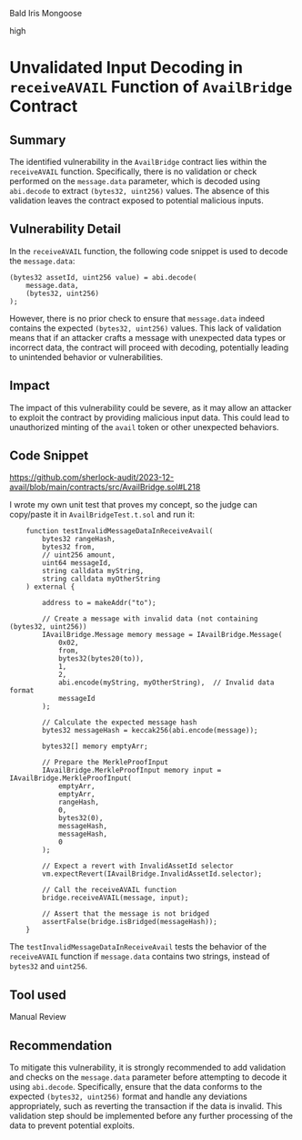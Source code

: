 Bald Iris Mongoose

high

# Unvalidated Input Decoding in `receiveAVAIL` Function of `AvailBridge` Contract

## Summary
The identified vulnerability in the `AvailBridge` contract lies within the `receiveAVAIL` function. Specifically, there is no validation or check performed on the `message.data` parameter, which is decoded using `abi.decode` to extract `(bytes32, uint256)` values. The absence of this validation leaves the contract exposed to potential malicious inputs.

## Vulnerability Detail
In the `receiveAVAIL` function, the following code snippet is used to decode the `message.data`:

```solidity
(bytes32 assetId, uint256 value) = abi.decode(
    message.data,
    (bytes32, uint256)
);

```

However, there is no prior check to ensure that `message.data` indeed contains the expected `(bytes32, uint256)` values. This lack of validation means that if an attacker crafts a message with unexpected data types or incorrect data, the contract will proceed with decoding, potentially leading to unintended behavior or vulnerabilities.

## Impact
The impact of this vulnerability could be severe, as it may allow an attacker to exploit the contract by providing malicious input data. This could lead to unauthorized minting of the `avail` token or other unexpected behaviors.

## Code Snippet
https://github.com/sherlock-audit/2023-12-avail/blob/main/contracts/src/AvailBridge.sol#L218

I wrote my own unit test that proves my concept, so the judge can copy/paste it in `AvailBridgeTest.t.sol` and run it:

```solidity
    function testInvalidMessageDataInReceiveAvail(
        bytes32 rangeHash,
        bytes32 from,
        // uint256 amount,
        uint64 messageId,
        string calldata myString,
        string calldata myOtherString
    ) external {

        address to = makeAddr("to");

        // Create a message with invalid data (not containing (bytes32, uint256))
        IAvailBridge.Message memory message = IAvailBridge.Message(
            0x02,
            from,
            bytes32(bytes20(to)),
            1,
            2,
            abi.encode(myString, myOtherString),  // Invalid data format
            messageId
        );

        // Calculate the expected message hash
        bytes32 messageHash = keccak256(abi.encode(message));

        bytes32[] memory emptyArr;

        // Prepare the MerkleProofInput
        IAvailBridge.MerkleProofInput memory input = IAvailBridge.MerkleProofInput(
            emptyArr,
            emptyArr,
            rangeHash,
            0,
            bytes32(0),
            messageHash,
            messageHash,
            0
        );

        // Expect a revert with InvalidAssetId selector
        vm.expectRevert(IAvailBridge.InvalidAssetId.selector);
        
        // Call the receiveAVAIL function
        bridge.receiveAVAIL(message, input);

        // Assert that the message is not bridged
        assertFalse(bridge.isBridged(messageHash));
    }
```

The `testInvalidMessageDataInReceiveAvail` tests the behavior of the `receiveAVAIL` function if `message.data` contains two strings, instead of `bytes32` and `uint256`. 

## Tool used

Manual Review

## Recommendation
To mitigate this vulnerability, it is strongly recommended to add validation and checks on the `message.data` parameter before attempting to decode it using `abi.decode`. Specifically, ensure that the data conforms to the expected `(bytes32, uint256)` format and handle any deviations appropriately, such as reverting the transaction if the data is invalid. This validation step should be implemented before any further processing of the data to prevent potential exploits.
